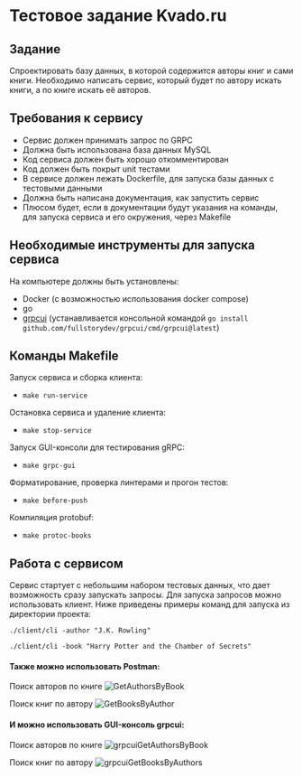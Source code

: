 # Тестовое задание Kvado.ru

## Задание
Спроектировать базу данных, в которой содержится авторы книг и сами книги. Необходимо написать сервис, который будет по автору искать книги, а по книге искать её авторов.

## Требования к сервису
- Сервис должен принимать запрос по GRPC
- Должна быть использована база данных MySQL
- Код сервиса должен быть хорошо откомментирован
- Код должен быть покрыт unit тестами
- В сервисе должен лежать Dockerfile, для запуска базы данных с тестовыми данными
- Должна быть написана документация, как запустить сервис
- Плюсом будет, если в документации будут указания на команды, для запуска сервиса и его окружения, через Makefile

## Необходимые инструменты для запуска сервиса
На компьютере должны быть установлены:
- Docker (с возможностью использования docker compose)
- go
- [grpcui](https://github.com/fullstorydev/grpcui "grpcui") (устанавливается консольной командой `go install github.com/fullstorydev/grpcui/cmd/grpcui@latest`)

## Команды Makefile
Запуск сервиса и сборка клиента:
- `make run-service`

Остановка сервиса и удаление клиента:
- `make stop-service`

Запуск GUI-консоли для тестирования gRPC:
- `make grpc-gui`

Форматирование, проверка линтерами и прогон тестов:
- `make before-push`

Компиляция protobuf:
- `make protoc-books`

## Работа с сервисом
Сервис стартует с небольшим набором тестовых данных, что дает возможность сразу запускать запросы. Для запуска запросов можно использовать клиент. Ниже приведены примеры команд для запуска из директории проекта:

`./client/cli -author "J.K. Rowling"`

`./client/cli -book "Harry Potter and the Chamber of Secrets"`

#### Также можно использовать Postman:
Поиск авторов по книге
![GetAuthorsByBook](https://github.com/boichique/kvadoru_task/assets/87061629/ab064ff4-e2e7-4aaa-b0cc-e8c447c63214)

Поиск книг по автору
![GetBooksByAuthor](https://github.com/boichique/kvadoru_task/assets/87061629/10cac055-d051-45e3-8a0c-9b07d0f15489)

#### И можно использовать GUI-консоль grpcui:
Поиск авторов по книге
![grpcuiGetAuthorsByBook](https://github.com/boichique/kvadoru_task/assets/87061629/2281ac08-6ebe-49e1-8316-38bcc5f7b069)

Поиск книг по автору
![grpcuiGetBooksByAuthors](https://github.com/boichique/kvadoru_task/assets/87061629/5e67dde2-9e0a-46c7-ada1-78091252efda)
